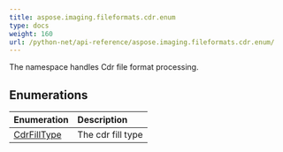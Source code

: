 ```yaml
---
title: aspose.imaging.fileformats.cdr.enum
type: docs
weight: 160
url: /python-net/api-reference/aspose.imaging.fileformats.cdr.enum/
---
```



The namespace handles Cdr file format processing.

## **Enumerations**
|**Enumeration**|**Description**|
| :- | :- |
|[CdrFillType](/imaging/python-net/api-reference/aspose.imaging.fileformats.cdr.enum/cdrfilltype/)|The cdr fill type|
